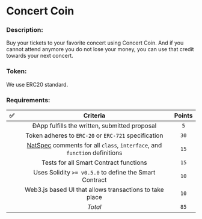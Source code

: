# Concert Coin

### Description:
Buy your tickets to your favorite concert using Concert Coin.
And if you cannot attend anymore you do not lose your money, you can use that credit towards your next concert.

### Token:
We use ERC20 standard.

### Requirements: 

| ✅ | Criteria |  Points |
|:----------:|:-------------:|:------:|
|  | ÐApp fulfills the written, submitted proposal | `5` |
|  | Token adheres to `ERC-20` or `ERC-721` specification | `30` |
|  | [NatSpec](https://solidity.readthedocs.io/en/v0.5.9/natspec-format.html) comments for all `class`, `interface`, and `function` definitions | `15` |
|  | Tests for all Smart Contract functions | `15` |
|  | Uses Solidity `>= v0.5.0` to define the Smart Contract | `10` |
|  | Web3.js based UI that allows transactions to take place | `10` |
|  | _Total_ | `85` |
